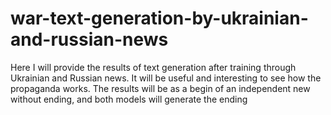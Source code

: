 # war-text-generation-by-ukrainian-and-russian-news
Here I will provide the results of text generation after training through Ukrainian and Russian news. It will be useful and interesting to see how the propaganda works. The results will be as a begin of an independent new without ending, and both models will generate the ending
